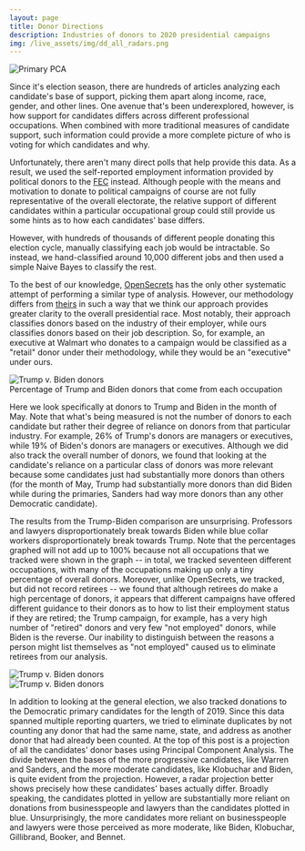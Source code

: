 ```yaml
---
layout: page
title: Donor Directions
description: Industries of donors to 2020 presidential campaigns
img: /live_assets/img/dd_all_radars.png
---
```


<div class="img center">
	<img class="col three" src="{{ site.baseurl }}/assets/img/donor_directions/dd_pca.png" title="Primary PCA"/>
</div>

Since it's election season, there are hundreds of articles analyzing each candidate's base of support, picking them apart along income, race, gender, and other lines. One avenue that's been underexplored, however, is how support for candidates differs across different professional occupations. When combined with more traditional measures of candidate support, such information could provide a more complete picture of who is voting for which candidates and why.

Unfortunately, there aren't many direct polls that help provide this data. As a result, we used the self-reported employment information provided by political donors to the [FEC](https://projects.propublica.org/itemizer/presidential-contributors/2020) instead. Although people with the means and motivation to donate to political campaigns of course are not fully representative of the overall electorate, the relative support of different candidates within a particular occupational group could still provide us some hints as to how each candidates' base differs.

However, with hundreds of thousands of different people donating this election cycle, manually classifying each job would be intractable. So instead, we hand-classified around 10,000 different jobs and then used a simple Naive Bayes to classify the rest. 

To the best of our knowledge, [OpenSecrets](https://www.opensecrets.org/2020-presidential-race/industry-totals?highlight=y&ind=B02&src=a) has the only other systematic attempt of performing a similar type of analysis. However, our methodology differs from [theirs](https://www.opensecrets.org/industries/methodology.php) in such a way that we think our approach provides greater clarity to the overall presidential race. Most notably, their approach classifies donors based on the industry of their employer, while ours classifies donors based on their job description. So, for example, an executive at Walmart who donates to a campaign would be classified as a "retail" donor under their methodology, while they would be an "executive" under ours.

<div class="img center">
	<img class="col three" src="{{ site.baseurl }}/assets/img/donor_directions/dd_trump_v_biden.png" title="Trump v. Biden donors"/>
</div>
<div class="col three caption">
    Percentage of Trump and Biden donors that come from each occupation
</div>

Here we look specifically at donors to Trump and Biden in the month of May. Note that what's being measured is not the number of donors to each candidate but rather their degree of reliance on donors from that particular industry. For example, 26% of Trump's donors are managers or executives, while 19% of Biden's donors are managers or executives. Although we did also track the overall number of donors, we found that looking at the candidate's reliance on a particular class of donors was more relevant because some candidates just had substantially more donors than others (for the month of May, Trump had substantially more donors than did Biden while during the primaries, Sanders had way more donors than any other Democratic candidate).

The results from the Trump-Biden comparison are unsurprising. Professors and lawyers disproportionately break towards Biden while blue collar workers disproportionately break towards Trump. Note that the percentages graphed will not add up to 100% because not all occupations that we tracked were shown in the graph -- in total, we tracked seventeen different occupations, with many of the occupations making up only a tiny percentage of overall donors. Moreover, unlike OpenSecrets, we tracked, but did not record retirees -- we found that although retirees do make a high percentage of donors, it appears that different campaigns have offered different guidance to their donors as to how to list their employment status if they are retired; the Trump campaign, for example, has a very high number of "retired" donors and very few "not employed" donors, while Biden is the reverse. Our inability to distinguish between the reasons a person might list themselves as "not employed" caused us to eliminate retirees from our analysis.

<div class="img center">
	<img class="col two" src="{{ site.baseurl }}/assets/img/donor_directions/dd_main_radars.png" title="Trump v. Biden donors"/>
</div>
<div class="img center">
	<img class="col three" src="{{ site.baseurl }}/assets/img/donor_directions/dd_other_radars.png" title="Trump v. Biden donors"/>
</div>

In addition to looking at the general election, we also tracked donations to the Democratic primary candidates for the length of 2019. Since this data spanned multiple reporting quarters, we tried to eliminate duplicates by not counting any donor that had the same name, state, and address as another donor that had already been counted. At the top of this post is a projection of all the candidates' donor bases using Principal Component Analysis. The divide between the bases of the more progressive candidates, like Warren and Sanders, and the more moderate candidates, like Klobuchar and Biden, is quite evident from the projection. However, a radar projection better shows precisely how these candidates' bases actually differ. Broadly speaking, the candidates plotted in yellow are substantially more reliant on donations from businesspeople and lawyers than the candidates plotted in blue. Unsurprisingly, the more candidates more reliant on businesspeople and lawyers were those perceived as more moderate, like Biden, Klobuchar, Gillibrand, Booker, and Bennet.   

